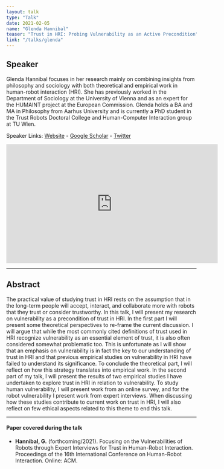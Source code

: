 ```yaml
---
layout: talk
type: "Talk"
date: 2021-02-05
name: "Glenda Hannibal"
teaser: "Trust in HRI: Probing Vulnerability as an Active Precondition"
link: "/talks/glenda"
---
```

## Speaker

Glenda Hannibal focuses in her research mainly on combining insights from philosophy and sociology with both theoretical and empirical work in human-robot interaction (HRI). She has previously worked in the Department of Sociology at the University of Vienna and as an expert for the HUMAINT project at the European Commission. Glenda holds a BA and MA in Philosophy from Aarhus University and is currently a PhD student in the Trust Robots Doctoral College and Human-Computer Interaction group at TU Wien.



Speaker Links: [Website](http://glendahannibal.weebly.com/) - [Google Scholar](https://scholar.google.nl/citations?user=wWPZhZkAAAAJ&hl=en) - [Twitter](https://twitter.com/ordinary_robot)

<iframe width="560" height="315" src="https://www.youtube.com/embed/DzpdRXZgMwk" frameborder="0" allow="accelerometer; autoplay; clipboard-write; encrypted-media; gyroscope; picture-in-picture" allowfullscreen></iframe>

---

## Abstract
The practical value of studying trust in HRI rests on the assumption that in the long-term people will accept, interact, and collaborate more with robots that they trust or consider trustworthy. In this talk, I will present my research on vulnerability as a precondition of trust in HRI. In the first part I will present some theoretical perspectives to re-frame the current discussion. I will argue that while the most commonly cited definitions of trust used in HRI recognize vulnerability as an essential element of trust, it is also often considered somewhat problematic too. This is unfortunate as I will show that an emphasis on vulnerability is in fact the key to our understanding of trust in HRI and that previous empirical studies on vulnerability in HRI have failed to understand its significance. To conclude the theoretical part, I will reflect on how this strategy translates into empirical work. In the second part of my talk, I will present the results of two empirical studies I have undertaken to explore trust in HRI in relation to vulnerability. To study human vulnerability, I will present work from an online survey, and for the robot vulnerability I present work from expert interviews. When discussing how these studies contribute to current work on trust in HRI, I will also reflect on few ethical aspects related to this theme to end this talk.


---

#### Paper covered during the talk
* **Hannibal, G.** (forthcoming/2021). Focusing on the Vulnerabilities of Robots through Expert Interviews for Trust in Human-Robot Interaction. Proceedings of the 16th International Conference on Human-Robot Interaction. Online: ACM.